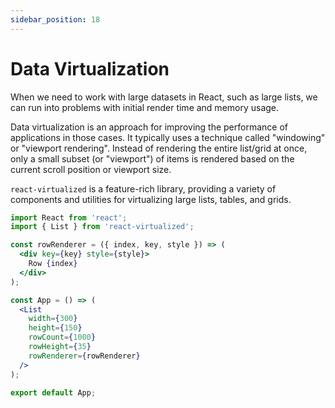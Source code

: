 ```yaml
---
sidebar_position: 18
---
```


# Data Virtualization

When we need to work with large datasets in React, such as large lists, we can
run into problems with initial render time and memory usage.

Data virtualization is an approach for improving the performance of applications
in those cases. It typically uses a technique called "windowing" or "viewport
rendering". Instead of rendering the entire list/grid at once, only a small
subset (or "viewport") of items is rendered based on the current scroll position
or viewport size.

`react-virtualized` is a feature-rich library, providing a variety of components
and utilities for virtualizing large lists, tables, and grids.

```jsx
import React from 'react';
import { List } from 'react-virtualized';

const rowRenderer = ({ index, key, style }) => (
  <div key={key} style={style}>
    Row {index}
  </div>
);

const App = () => (
  <List
    width={300}
    height={150}
    rowCount={1000}
    rowHeight={35}
    rowRenderer={rowRenderer}
  />
);

export default App;
```
